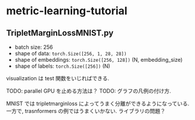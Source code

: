 # metric-learning-tutorial

## TripletMarginLossMNIST.py

- batch size: 256
- shape of data: `torch.Size([256, 1, 28, 28])`
- shape of embeddings: `torch.Size([256, 128])` (N, embedding_size)
- shape of labels: `torch.Size([256])` (N)

visualization は test 関数をいじればできる.

TODO: parallel GPU を止める方法は？
TODO: グラフの凡例の付け方.

MNIST では tripletmarginloss によってうまく分離ができるようになっている. 一方で, trasnformers の例ではうまくいかない. ライブラリの問題？